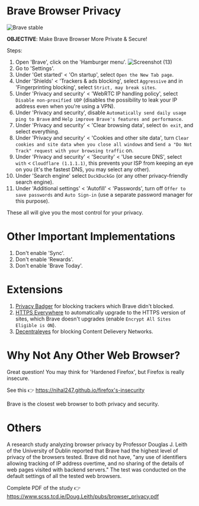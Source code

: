 # Brave Browser Privacy
![Brave stable](https://badgen.net/badge/Brave/GPLv3/orange?icon=github)

**OBJECTIVE**: Make Brave Browser More Private & Secure!

Steps:
1. Open 'Brave', click on the 'Hamburger menu'. ![Screenshot (13)](https://user-images.githubusercontent.com/80682093/132233765-59e71737-4c82-432e-9b34-06259a763c23.png)
2. Go to 'Settings'.
3. Under 'Get started' < 'On startup', select `Open the New Tab page`.
4. Under 'Shields' < 'Trackers & ads blocking', select `Aggressive` and in 'Fingerprinting blocking', select `Strict, may break sites`.
5. Under 'Privacy and security' < 'WebRTC IP handling policy', select `Disable non-proxified UDP` (disables the possibility to leak your IP address even when you're using a VPN).
6. Under 'Privacy and security', disable `Automatically send daily usage ping to Brave` and `Help improve Brave's features and performance`.
7. Under 'Privacy and security' < 'Clear browsing data', select `On exit`, and select everything.
8. Under 'Privacy and security' < 'Cookies and other site data', turn `Clear cookies and site data when you close all windows` and `Send a "Do Not Track" request with your browsing traffic` on.
9. Under 'Privacy and security' < 'Security' < 'Use secure DNS', select `with` < `Cloudflare (1.1.1.1)`, this prevents your ISP from keeping an eye on you (it's the fastest DNS, you may select any other).
10. Under 'Search engine' select `DuckDuckGo` (or any other privacy-friendly search engine).
11. Under 'Additional settings' < 'Autofill' < 'Passwords', turn off `Offer to save passwords` and `Auto Sign-in` (use a separate password manager for this purpose).

These all will give you the most control for your privacy.

# Other Important Implementations

1. Don't enable 'Sync'.
2. Don't enable 'Rewards'.
3. Don't enable 'Brave Today'. 

# Extensions

1. [Privacy Badger](https://chrome.google.com/webstore/detail/privacy-badger/pkehgijcmpdhfbdbbnkijodmdjhbjlgp) for blocking trackers which Brave didn't blocked.
2. [HTTPS Everywhere](https://chrome.google.com/webstore/detail/https-everywhere/gcbommkclmclpchllfjekcdonpmejbdp) to automatically upgrade to the HTTPS version of sites, which Brave doesn't upgrades (enable `Encrypt All Sites Eligible is ON`).
3. [Decentraleyes](https://chrome.google.com/webstore/detail/decentraleyes/ldpochfccmkkmhdbclfhpagapcfdljkj) for blocking Content Delievery Networks.

# Why Not Any Other Web Browser?

Great question! You may think for 'Hardened Firefox', but Firefox is really insecure.

See this 👉 https://nihal247.github.io/firefox's-insecurity

Brave is the closest web browser to both privacy and security. 

# Others

A research study analyzing browser privacy by Professor Douglas J. Leith of the University of Dublin reported that Brave had the highest level of privacy of the browsers tested. Brave did not have, "any use of identifiers allowing tracking of IP address overtime, and no sharing of the details of web pages visited with backend servers." The test was conducted on the default settings of all the tested web browsers.

Complete PDF of the study 👉 https://www.scss.tcd.ie/Doug.Leith/pubs/browser_privacy.pdf
